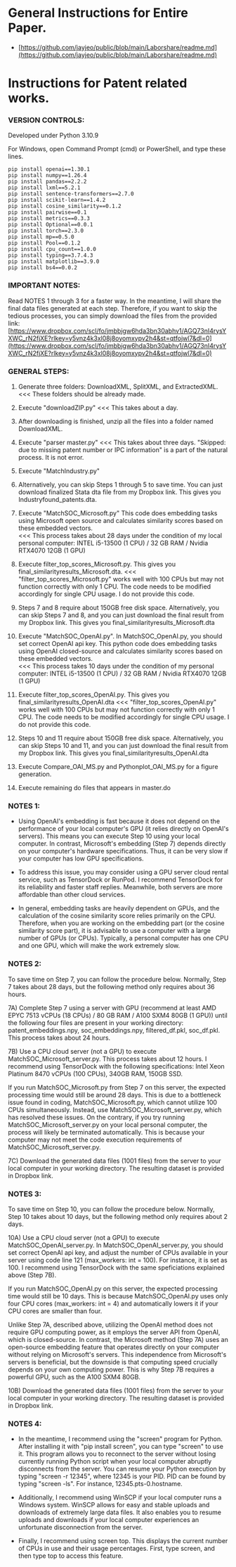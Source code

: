 # General Instructions for Entire Paper.
  * [https://github.com/jayjeo/public/blob/main/Laborshare/readme.md](https://github.com/jayjeo/public/blob/main/Laborshare/readme.md)

# Instructions for Patent related works. 

### VERSION CONTROLS:
Developed under Python 3.10.9

For Windows, open Command Prompt (cmd) or PowerShell, and type these lines. 
```
pip install openai==1.30.1
pip install numpy==1.26.4
pip install pandas==2.2.2
pip install lxml==5.2.1
pip install sentence-transformers==2.7.0
pip install scikit-learn==1.4.2
pip install cosine_similarity==0.1.2
pip install pairwise==0.1
pip install metrics==0.3.3
pip install Optional==0.0.1
pip install torch==2.3.0
pip install mp==0.5.0
pip install Pool==0.1.2
pip install cpu_count==1.0.0
pip install typing==3.7.4.3
pip install matplotlib==3.9.0
pip install bs4==0.0.2
```

### IMPORTANT NOTES:
Read NOTES 1 through 3 for a faster way. In the meantime, I will share the final data files generated at each step. Therefore, if you want to skip the tedious processes, you can simply download the files from the provided link: 
[https://www.dropbox.com/scl/fo/jmbbjgw6hda3bn30abhv1/AGQ73nI4rysYXWC_rN2fjXE?rlkey=y5vnz4k3xl08j8oyomxypv2h4&st=qtfojwl7&dl=0](https://www.dropbox.com/scl/fo/jmbbjgw6hda3bn30abhv1/AGQ73nI4rysYXWC_rN2fjXE?rlkey=y5vnz4k3xl08j8oyomxypv2h4&st=qtfojwl7&dl=0)

### GENERAL STEPS:
1) Generate three folders: DownloadXML, SplitXML, and ExtractedXML.   <<< These folders should be already made. 

2) Execute "downloadZIP.py"    <<< This takes about a day. 

3) After downloading is finished, unzip all the files into a folder named DownloadXML. 

4) Execute "parser master.py"   <<< This takes about three days. 
"Skipped: due to missing patent number or IPC information" is a part of the natural process. It is not error.

5) Execute "MatchIndustry.py"

6) Alternatively, you can skip Steps 1 through 5 to save time. You can just download finalized Stata dta file from my Dropbox link. This gives you Industryfound_patents.dta.

7) Execute "MatchSOC_Microsoft.py" This code does embedding tasks using Microsoft open source and calculates similarity scores based on these embedded vectors.    
<<< This process takes about 28 days under the condition of my local personal computer: INTEL i5-13500 (1 CPU) / 32 GB RAM / Nvidia RTX4070 12GB (1 GPU)

8) Execute filter_top_scores_Microsoft.py. This gives you final_similarityresults_Microsoft.dta. 
<<< "filter_top_scores_Microsoft.py" works well with 100 CPUs but may not function correctly with only 1 CPU. The code needs to be modified accordingly for single CPU usage. I do not provide this code. 

9) Steps 7 and 8 require about 150GB free disk space. Alternatively, you can skip Steps 7 and 8, and you can just download the final result from my Dropbox link. This gives you final_similarityresults_Microsoft.dta

10) Execute "MatchSOC_OpenAI.py". In MatchSOC_OpenAI.py, you should set correct OpenAI api key. This python code does embedding tasks using OpenAI closed-source and calculates similarity scores based on these embedded vectors.    
<<< This process takes 10 days under the condition of my personal computer: INTEL i5-13500 (1 CPU) / 32 GB RAM / Nvidia RTX4070 12GB (1 GPU)

11) Execute filter_top_scores_OpenAI.py. This gives you final_similarityresults_OpenAI.dta
<<< "filter_top_scores_OpenAI.py" works well with 100 CPUs but may not function correctly with only 1 CPU. The code needs to be modified accordingly for single CPU usage. I do not provide this code.

12) Steps 10 and 11 require about 150GB free disk space. Alternatively, you can skip Steps 10 and 11, and you can just download the final result from my Dropbox link. This gives you final_similarityresults_OpenAI.dta

13) Execute Compare_OAI_MS.py and Pythonplot_OAI_MS.py for a figure generation.

14) Execute remaining do files that appears in master.do

### NOTES 1:
  * Using OpenAI's embedding is fast because it does not depend on the performance of your local computer's GPU (it relies directly on OpenAI's servers). This means you can execute Step 10 using your local computer. In contrast, Microsoft's embedding (Step 7) depends directly on your computer's hardware specifications. Thus, it can be very slow if your computer has low GPU specifications. 

  * To address this issue, you may consider using a GPU server cloud rental service, such as TensorDock or RunPod. I recommend TensorDock for its reliability and faster staff replies. Meanwhile, both servers are more affordable than other cloud services.

  * In general, embedding tasks are heavily dependent on GPUs, and the calculation of the cosine similarity score relies primarily on the CPU. Therefore, when you are working on the embedding part (or the cosine similarity score part), it is advisable to use a computer with a large number of GPUs (or CPUs). Typically, a personal computer has one CPU and one GPU, which will make the work extremely slow.

### NOTES 2:
To save time on Step 7, you can follow the procedure below. Normally, Step 7 takes about 28 days, but the following method only requires about 36 hours.

7A) Complete Step 7 using a server with GPU (recommend at least AMD EPYC 7513 vCPUs (18 CPUs) / 80 GB RAM / A100 SXM4 80GB (1 GPU)) until the following four files are present in your working directory: patent_embeddings.npy, soc_embeddings.npy, filtered_df.pkl, soc_df.pkl. This process takes about 24 hours. 

7B) Use a CPU cloud server (not a GPU) to execute MatchSOC_Microsoft_server.py. This process takes about 12 hours. I recommend using TensorDock with the following specifications: Intel Xeon Platinum 8470 vCPUs (100 CPUs), 340GB RAM, 150GB SSD. 

If you run MatchSOC_Microsoft.py from Step 7 on this server, the expected processing time would still be around 28 days. This is due to a bottleneck issue found in coding, MatchSOC_Microsoft.py, which cannot utilize 100 CPUs simultaneously. Instead, use MatchSOC_Microsoft_server.py, which has resolved these issues. On the contrary, if you try running MatchSOC_Microsoft_server.py on your local personal computer, the process will likely be terminated automatically. This is because your computer may not meet the code execution requirements of MatchSOC_Microsoft_server.py.

7C) Download the generated data files (1001 files) from the server to your local computer in your working directory. The resulting dataset is provided in Dropbox link. 

### NOTES 3:
To save time on Step 10, you can follow the procedure below. Normally, Step 10 takes about 10 days, but the following method only requires about 2 days. 

10A) Use a CPU cloud server (not a GPU) to execute MatchSOC_OpenAI_server.py. In MatchSOC_OpenAI_server.py, you should set correct OpenAI api key, and adjust the number of CPUs available in your server using code line 121 (max_workers: int = 100). For instance, it is set as 100. I recommend using TensorDock with the same speficiations explained above (Step 7B). 

If you run MatchSOC_OpenAI.py on this server, the expected processing time would still be 10 days. This is because MatchSOC_OpenAI.py uses only four CPU cores (max_workers: int = 4) and automatically lowers it if your CPU cores are smaller than four.

Unlike Step 7A, described above, utilizing the OpenAI method does not require GPU computing power, as it employs the server API from OpenAI, which is closed-source. In contrast, the Microsoft method (Step 7A) uses an open-source embedding feature that operates directly on your computer without relying on Microsoft's servers. This independence from Microsoft's servers is beneficial, but the downside is that computing speed crucially depends on your own computing power. This is why Step 7B requires a powerful GPU, such as the A100 SXM4 80GB. 

10B) Download the generated data files (1001 files) from the server to your local computer in your working directory. The resulting dataset is provided in Dropbox link. 

### NOTES 4:
  * In the meantime, I recommend using the "screen" program for Python. After installing it with "pip install screen", you can type "screen" to use it. This program allows you to reconnect to the server without losing currently running Python script when your local computer abruptly disconnects from the server. You can resume your Python execution by typing "screen -r 12345", where 12345 is your PID. PID can be found by typing "screen -ls". For instance, 12345.pts-0.hostname.

  * Additionally, I recommend using WinSCP if your local computer runs a Windows system. WinSCP allows for easy and stable uploads and downloads of extremely large data files. It also enables you to resume uploads and downloads if your local computer experiences an unfortunate disconnection from the server.

  * Finally, I recommend using screen top. This displays the current number of CPUs in use and their usage percentages. First, type screen, and then type top to access this feature.

